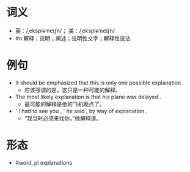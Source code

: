 # 词义
- 英：/ˌekspləˈneɪʃn/； 美：/ˌekspləˈneɪʃn/
- #n 解释；说明；阐述；说明性文字；解释性说法
# 例句
- It should be emphasized that this is only one possible explanation .
	- 应该强调的是，这只是一种可能的解释。
- The most likely explanation is that his plane was delayed .
	- 最可能的解释是他的飞机晚点了。
- ' I had to see you , ' he said , by way of explanation .
	- “我当时必须来找你。”他解释道。
# 形态
- #word_pl explanations
